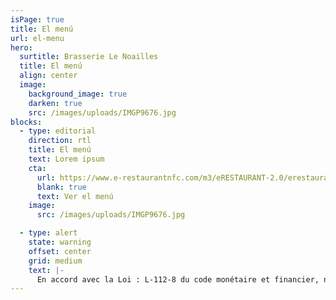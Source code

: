 ```yaml
---
isPage: true
title: El menú
url: el-menu
hero:
  surtitle: Brasserie Le Noailles
  title: El menú
  align: center
  image:
    background_image: true
    darken: true
    src: /images/uploads/IMGP9676.jpg
blocks:
  - type: editorial
    direction: rtl
    title: El menú
    text: Lorem ipsum
    cta:
      url: https://www.e-restaurantnfc.com/m3/eRESTAURANT-2.0/erestaurant.php?rest_ref=DELBUS1122&lang_code=SPA#_home
      blank: true
      text: Ver el menú
    image:
      src: /images/uploads/IMGP9676.jpg

  - type: alert
    state: warning
    offset: center
    grid: medium
    text: |-
      En accord avec la Loi : L-112-8 du code monétaire et financier, nous n’acceptons plus les chèques. Prix nets TVA au taux de 10 % incluse (20% sur les Alcools) et Service compris.
---
```

